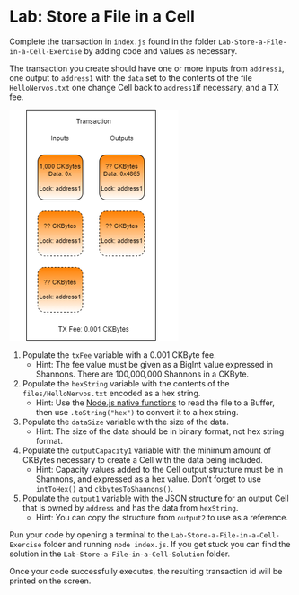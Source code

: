 # Lab: Store a File in a Cell

Complete the transaction in `index.js` found in the folder `Lab-Store-a-File-in-a-Cell-Exercise` by adding code and values as necessary.

The transaction you create should have one or more inputs from `address1`, one output to `address1` with the `data` set to the contents of the file `HelloNervos.txt` one change Cell back to `address1`if necessary, and a TX fee.

![](../.gitbook/assets/transaction-structure%20%282%29.png)



1. Populate the `txFee` variable with a 0.001 CKByte fee.
   * Hint: The fee value must be given as a BigInt value expressed in Shannons. There are 100,000,000 Shannons in a CKByte.
2. Populate the `hexString` variable with the contents of the `files/HelloNervos.txt` encoded as a hex string.
   * Hint: Use the [Node.js native functions](https://nodejs.dev/learn/reading-files-with-nodejs) to read the file to a Buffer, then use `.toString("hex")` to convert it to a hex string.
3. Populate the `dataSize` variable with the size of the data.
   * Hint: The size of the data should be in binary format, not hex string format.
4. Populate the `outputCapacity1` variable with the minimum amount of CKBytes necessary to create a Cell with the data being included.
   * Hint: Capacity values added to the Cell output structure must be in Shannons, and expressed as a hex value. Don't forget to use `intToHex()` and `ckbytesToShannons()`.
5. Populate the `output1` variable with the JSON structure for an output Cell that is owned by `address` and has the data from `hexString`.
   * Hint: You can copy the structure from `output2` to use as a reference. 

Run your code by opening a terminal to the `Lab-Store-a-File-in-a-Cell-Exercise` folder and running `node index.js`. If you get stuck you can find the solution in the `Lab-Store-a-File-in-a-Cell-Solution` folder.

Once your code successfully executes, the resulting transaction id will be printed on the screen.

